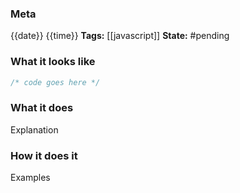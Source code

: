 ### Meta
{{date}} {{time}}
**Tags:** [[javascript]]
**State:** #pending 

### What it looks like
```JavaScript title:app.js
/* code goes here */

```

### What it does
Explanation

### How it does it
Examples
